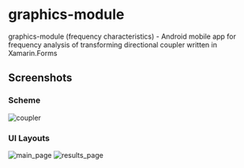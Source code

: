 # graphics-module
graphics-module (frequency characteristics) - Android mobile app for frequency analysis of transforming directional coupler written in Xamarin.Forms
## Screenshots
### Scheme
![coupler](https://user-images.githubusercontent.com/36446779/62005848-535d1a80-b163-11e9-9e0e-e724f537eb44.png)
### UI Layouts
![main_page](https://user-images.githubusercontent.com/36446779/62006181-61149f00-b167-11e9-9f3b-697b3ce6a19b.png)
![results_page](https://user-images.githubusercontent.com/36446779/62006186-696cda00-b167-11e9-810f-c5cbce668617.png)
